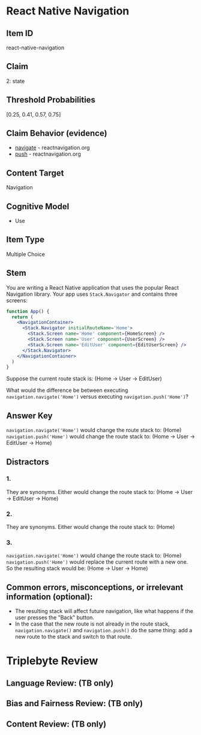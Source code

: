 # React Native Navigation

## Item ID
react-native-navigation

## Claim
2: state

## Threshold Probabilities
[0.25, 0.41, 0.57, 0.75]

## Claim Behavior (evidence)
- [navigate](https://reactnavigation.org/docs/navigation-prop#navigate) - reactnavigation.org
- [push](https://reactnavigation.org/docs/stack-actions#push) - reactnavigation.org

## Content Target
Navigation

## Cognitive Model
* Use

## Item Type
Multiple Choice

## Stem
You are writing a React Native application that uses the popular React Navigation library.  Your app uses `Stack.Navigator` and contains three screens:

```jsx
function App() {
  return (
    <NavigationContainer>
      <Stack.Navigator initialRouteName='Home'>
        <Stack.Screen name='Home' component={HomeScreen} />
        <Stack.Screen name='User' component={UserScreen} />
        <Stack.Screen name='EditUser' component={EditUserScreen} />
      </Stack.Navigator>
    </NavigationContainer>
  )
}
```

Suppose the current route stack is: (Home -> User -> EditUser)

What would the difference be between executing `navigation.navigate('Home')` versus executing `navigation.push('Home')`?

## Answer Key
`navigation.navigate('Home')` would change the route stack to: (Home)
`navigation.push('Home')` would change the route stack to: (Home -> User -> EditUser -> Home)

## Distractors
### 1.
They are synonyms.  Either would change the route stack to: (Home -> User -> EditUser -> Home)

### 2.
They are synonyms.  Either would change the route stack to: (Home)

### 3.
`navigation.navigate('Home')` would change the route stack to: (Home)
`navigation.push('Home')` would replace the current route with a new one. So the resulting stack would be: (Home -> User -> Home)


## Common errors, misconceptions, or irrelevant information (optional):

* The resulting stack will affect future navigation, like what happens if the user presses the "Back" button.
* In the case that the new route is not already in the route stack, `navigation.navigate()` and `navigation.push()` do the same thing: add a new route to the stack and switch to that route.

# Triplebyte Review


## Language Review: (TB only)


## Bias and Fairness Review: (TB only)


## Content Review: (TB only)

